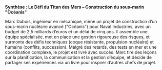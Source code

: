 **Synthèse : Le Défi du Titan des Mers – Construction du sous-marin "Océanis"**  

Marc Dubois, ingénieur en mécanique, mène un projet de construction d’un sous-marin nucléaire avancé ("Océanis") pour Naval Industries, avec un budget de 2,5 milliards d’euros et un délai de cinq ans. Il assemble une équipe spécialisée, met en place une gestion rigoureuse des risques, et surmonte des défis techniques (coque résistante, propulsion nucléaire) et humains (conflits, succession). Malgré des retards, des tests en mer et une coordination complexe, le projet est livré avec succès. Marc tire des leçons sur la planification, la communication et la gestion d’équipe, et décide de partager ses expériences via un livre pour inspirer d’autres chefs de projet.